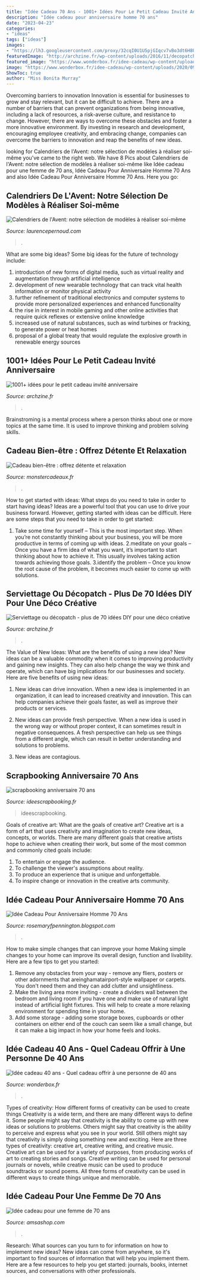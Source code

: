 ```yaml
---
title: "Idée Cadeau 70 Ans - 1001+ Idées Pour Le Petit Cadeau Invité Anniversaire"
description: "Idée cadeau pour anniversaire homme 70 ans"
date: "2023-04-23"
categories:
- "ideas"
tags: ["ideas"]
images:
- "https://lh3.googleusercontent.com/proxy/32cqI0U1U5pjGIqcv7vBo3dt6H8UMmmhwNttFefIn961L0JfxS3A-0ufb0cBQPQ8PvU-mptXhUs2crxLSJsJIwrl9zgwAhd0TDuQQFMDoSrOirbWfZP3E-_27EdF9IvdnSQCWxrtg1HYwxbiFTY=w1200-h630-p-k-no-nu"
featuredImage: "http://archzine.fr/wp-content/uploads/2016/11/decopatch-style-patchwork-multitude-de-motifs-pour-une-deco-flashy-pour-une-boîte-de-rangement-e1479815423371.jpg"
featured_image: "https://www.wonderbox.fr/idee-cadeau/wp-content/uploads/2020/09/idee-cadeau-homme-40-ans.jpg"
image: "https://www.wonderbox.fr/idee-cadeau/wp-content/uploads/2020/09/idee-cadeau-homme-40-ans.jpg"
ShowToc: true
author: "Miss Bonita Murray"
---
```



Overcoming barriers to innovation
Innovation is essential for businesses to grow and stay relevant, but it can be difficult to achieve. There are a number of barriers that can prevent organizations from being innovative, including a lack of resources, a risk-averse culture, and resistance to change.
However, there are ways to overcome these obstacles and foster a more innovative environment. By investing in research and development, encouraging employee creativity, and embracing change, companies can overcome the barriers to innovation and reap the benefits of new ideas.

	

		
looking for Calendriers de l&#039;Avent: notre sélection de modèles à réaliser soi-même you've came to the right web. We have 8 Pics about Calendriers de l&#039;Avent: notre sélection de modèles à réaliser soi-même like Idée cadeau pour une femme de 70 ans, Idée Cadeau Pour Anniversaire Homme 70 Ans and also Idée Cadeau Pour Anniversaire Homme 70 Ans. Here you go:
		
    
## Calendriers De L&#039;Avent: Notre Sélection De Modèles à Réaliser Soi-même

<img loading=lazy src="https://www.laurencepernoud.com/sites/default/files/field/image/calendrier_1.jpg" onerror="this.onerror=null;this.src='https://tse4.mm.bing.net/th?id=OIP.6uMhxapqAvRPsC9o1sfSuwHaLA&amp;pid=15.1';" alt="Calendriers de l&#039;Avent: notre sélection de modèles à réaliser soi-même">

_Source: laurencepernoud.com_

>. 

	

What are some big ideas?
Some big ideas for the future of technology include: 
1) introduction of new forms of digital media, such as virtual reality and augmentation through artificial intelligence 
2) development of new wearable technology that can track vital health information or monitor physical activity 
3) further refinement of traditional electronics and computer systems to provide more personalized experiences and enhanced functionality 
4) the rise in interest in mobile gaming and other online activities that require quick reflexes or extensive online knowledge 
5) increased use of natural substances, such as wind turbines or fracking, to generate power or heat homes 
6) proposal of a global treaty that would regulate the explosive growth in renewable energy sources

    
## 1001+ Idées Pour Le Petit Cadeau Invité Anniversaire

<img loading=lazy src="https://archzine.fr/wp-content/uploads/2017/03/idée-petit-cadeau-petit-cadeau-homme-original-cool-idee-comment-faire-cadeaux-invités-mariage-pas-cher.jpg" onerror="this.onerror=null;this.src='https://tse1.mm.bing.net/th?id=OIP.IQdaoOnM22s0T76hwTZoKwHaEp&amp;pid=15.1';" alt="1001+ idées pour le petit cadeau invité anniversaire">

_Source: archzine.fr_

>. 

	

Brainstroming is a mental process where a person thinks about one or more topics at the same time. It is used to improve thinking and problem solving skills.

    
## Cadeau Bien-être : Offrez Détente Et Relaxation

<img loading=lazy src="https://cdn.monsterzeug.info/assets/frontend/img/categories/180.jpg" onerror="this.onerror=null;this.src='https://tse1.mm.bing.net/th?id=OIP.EYlF3JKZ1ur2kk8v0_DpNQHaDt&amp;pid=15.1';" alt="Cadeau bien-être : offrez détente et relaxation">

_Source: monstercadeaux.fr_

>. 

	

How to get started with ideas: What steps do you need to take in order to start having ideas?
Ideas are a powerful tool that you can use to drive your business forward. However, getting started with ideas can be difficult. Here are some steps that you need to take in order to get started: 
1. Take some time for yourself – This is the most important step. When you’re not constantly thinking about your business, you will be more productive in terms of coming up with ideas. 
2.meditate on your goals – Once you have a firm idea of what you want, it’s important to start thinking about how to achieve it. This usually involves taking action towards achieving those goals. 
3.identify the problem – Once you know the root cause of the problem, it becomes much easier to come up with solutions.

    
## Serviettage Ou Décopatch - Plus De 70 Idées DIY Pour Une Déco Créative

<img loading=lazy src="http://archzine.fr/wp-content/uploads/2016/11/decopatch-style-patchwork-multitude-de-motifs-pour-une-deco-flashy-pour-une-boîte-de-rangement-e1479815423371.jpg" onerror="this.onerror=null;this.src='https://tse3.mm.bing.net/th?id=OIP.59X84nU_kxysPanrRNeSRwHaFy&amp;pid=15.1';" alt="Serviettage ou décopatch - plus de 70 idées DIY pour une déco créative">

_Source: archzine.fr_

>. 

	

The Value of New Ideas: What are the benefits of using a new idea?
New ideas can be a valuable commodity when it comes to improving productivity and gaining new insights. They can also help change the way we think and operate, which can have big implications for our businesses and society. Here are five benefits of using new ideas:
1. New ideas can drive innovation. When a new idea is implemented in an organization, it can lead to increased creativity and innovation. This can help companies achieve their goals faster, as well as improve their products or services.

2. New ideas can provide fresh perspective. When a new idea is used in the wrong way or without proper context, it can sometimes result in negative consequences. A fresh perspective can help us see things from a different angle, which can result in better understanding and solutions to problems.

3. New ideas are contagious.

    
## Scrapbooking Anniversaire 70 Ans

<img loading=lazy src="https://www.ideescrapbooking.fr/images/scrapbooking-anniversaire-70-ans_2.jpg" onerror="this.onerror=null;this.src='https://tse3.mm.bing.net/th?id=OIP.jocf1Is0d1JV65F8EQK_vQHaE7&amp;pid=15.1';" alt="scrapbooking anniversaire 70 ans">

_Source: ideescrapbooking.fr_

>ideescrapbooking. 

	

Goals of creative art: What are the goals of creative art?
Creative art is a form of art that uses creativity and imagination to create new ideas, concepts, or worlds. There are many different goals that creative artists hope to achieve when creating their work, but some of the most common and commonly cited goals include: 
1. To entertain or engage the audience.
2. To challenge the viewer's assumptions about reality.
3. To produce an experience that is unique and unforgettable.
4. To inspire change or innovation in the creative arts community.

    
## Idée Cadeau Pour Anniversaire Homme 70 Ans

<img loading=lazy src="https://lh3.googleusercontent.com/proxy/32cqI0U1U5pjGIqcv7vBo3dt6H8UMmmhwNttFefIn961L0JfxS3A-0ufb0cBQPQ8PvU-mptXhUs2crxLSJsJIwrl9zgwAhd0TDuQQFMDoSrOirbWfZP3E-_27EdF9IvdnSQCWxrtg1HYwxbiFTY=w1200-h630-p-k-no-nu" onerror="this.onerror=null;this.src='https://tse3.mm.bing.net/th?id=OIP.R7YBQ0-YHg79nAmCtsRZtAHaC9&amp;pid=15.1';" alt="Idée Cadeau Pour Anniversaire Homme 70 Ans">

_Source: rosemaryfpennington.blogspot.com_

>. 

	

How to make simple changes that can improve your home
Making simple changes to your home can improve its overall design, function and livability. Here are a few tips to get you started: 
1. Remove any obstacles from your way - remove any fliers, posters or other adornments that areinghamatairport-style wallpaper or carpets. You don't need them and they can add clutter and unsightliness. 
2. Make the living area more inviting - create a dividers wall between the bedroom and living room if you have one and make use of natural light instead of artificial light fixtures. This will help to create a more relaxing environment for spending time in your home. 
3. Add some storage - adding some storage boxes, cupboards or other containers on either end of the couch can seem like a small change, but it can make a big impact in how your home feels and looks.

    
## Idée Cadeau 40 Ans - Quel Cadeau Offrir à Une Personne De 40 Ans

<img loading=lazy src="https://www.wonderbox.fr/idee-cadeau/wp-content/uploads/2020/09/idee-cadeau-homme-40-ans.jpg" onerror="this.onerror=null;this.src='https://tse4.mm.bing.net/th?id=OIP.4fiVnY6uqH8sqbR1L_3iXwHaE7&amp;pid=15.1';" alt="Idée cadeau 40 ans - Quel cadeau offrir à une personne de 40 ans">

_Source: wonderbox.fr_

>. 

	

Types of creativity: How different forms of creativity can be used to create things
Creativity is a wide term, and there are many different ways to define it. Some people might say that creativity is the ability to come up with new ideas or solutions to problems. Others might say that creativity is the ability to perceive and express what you see in your world. Still others might say that creativity is simply doing something new and exciting. Here are three types of creativity: creative art, creative writing, and creative music.
Creative art can be used for a variety of purposes, from producing works of art to creating stories and songs. Creative writing can be used for personal journals or novels, while creative music can be used to produce soundtracks or sound poems. All three forms of creativity can be used in different ways to create things unique and memorable.

    
## Idée Cadeau Pour Une Femme De 70 Ans

<img loading=lazy src="http://www.amsashop.com/wp-content/uploads/2014/09/idee-cadeau-pour-femme-70-ans-910x1024.jpg" onerror="this.onerror=null;this.src='https://tse4.mm.bing.net/th?id=OIP.-u1S414oesny8GpgaswvtwHaIV&amp;pid=15.1';" alt="Idée cadeau pour une femme de 70 ans">

_Source: amsashop.com_

>. 

	

Research: What sources can you turn to for information on how to implement new ideas?
New ideas can come from anywhere, so it's important to find sources of information that will help you implement them. Here are a few resources to help you get started: journals, books, internet sources, and conversations with other professionals.

